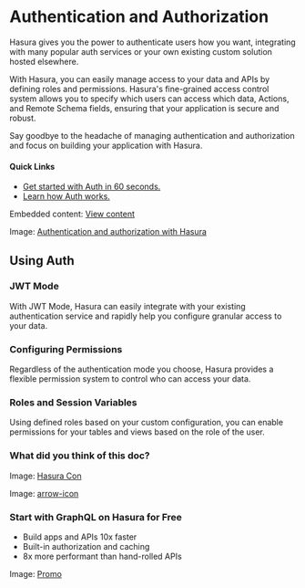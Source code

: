 # Authentication and Authorization

Hasura gives you the power to authenticate users how you want, integrating with many popular auth services or your own existing custom solution hosted elsewhere.

With Hasura, you can easily manage access to your data and APIs by defining roles and permissions. Hasura's fine-grained access control system allows you to specify which users can access which data, Actions, and Remote Schema fields, ensuring that your application is secure and robust.

Say goodbye to the headache of managing authentication and authorization and focus on building your application with Hasura.

#### Quick Links

- [ Get started with Auth in 60 seconds. ](https://hasura.io/docs/latest/auth/quickstart/)
- [ Learn how Auth works. ](https://hasura.io/docs/latest/auth/how-it-works/)


Embedded content: [ View content ](https://www.youtube.com/embed/OL_eWdwQU2I?enablejsapi=1&origin=https://hasura.io)

Image: [ Authentication and authorization with Hasura ](https://hasura.io/docs/assets/images/auth-high-level-overview-diagram-5ac4fad9860da7b4f9732bd5e5eb7f93.png)

## Using Auth​

### JWT Mode

With JWT Mode, Hasura can easily integrate with your existing authentication service and rapidly help you configure granular access to your data.

### Configuring Permissions

Regardless of the authentication mode you choose, Hasura provides a flexible permission system to control who can access your data.

### Roles and Session Variables

Using defined roles based on your custom configuration, you can enable permissions for your tables and views based on the role of the user.

### What did you think of this doc?

Image: [ Hasura Con ](https://res.cloudinary.com/dh8fp23nd/image/upload/v1686154570/hasura-con-2023/has-con-light-date_r2a2ud.png)

Image: [ arrow-icon ](https://res.cloudinary.com/dh8fp23nd/image/upload/v1683723549/main-web/chevron-right_ldbi7d.png)

### Start with GraphQL on Hasura for Free

- Build apps and APIs 10x faster
- Built-in authorization and caching
- 8x more performant than hand-rolled APIs


Image: [ Promo ](https://hasura.io/docs/assets/images/hasura-free-ff60e409244e0ea12b5a3045d1a9096b.png)